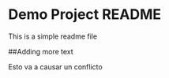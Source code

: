 # Demo Project README

This is a simple readme file

##Adding more text

Esto va a causar un conflicto